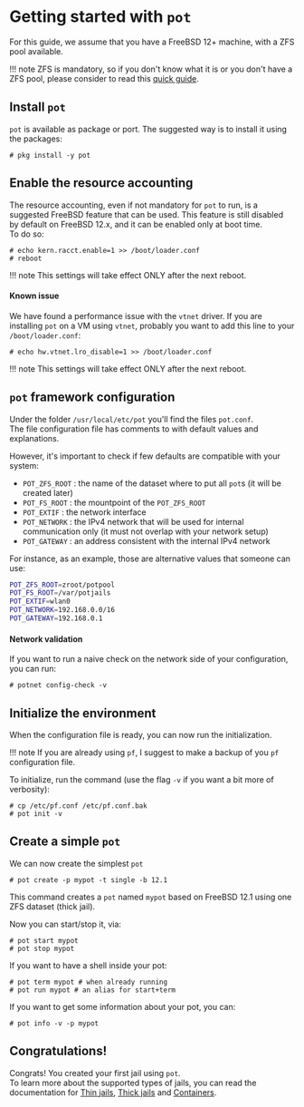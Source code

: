 # Getting started with `pot`

For this guide, we assume that you have a FreeBSD 12+ machine, with a ZFS pool available.

!!! note
    ZFS is mandatory, so if you don't know what it is or you don't have a ZFS pool, please consider to read this [quick guide](https://www.freebsd.org/doc/handbook/zfs-quickstart.html).

## Install `pot`
`pot` is available as package or port. The suggested way is to install it using the packages:
```console
# pkg install -y pot
```

## Enable the resource accounting
The resource accounting, even if not mandatory for `pot` to run, is a suggested FreeBSD feature that can be used. This feature is still disabled by default on FreeBSD 12.x, and it can be enabled only at boot time.  
To do so:
```console
# echo kern.racct.enable=1 >> /boot/loader.conf
# reboot
```

!!! note
    This settings will take effect ONLY after the next reboot.

#### Known issue
We have found a performance issue with the `vtnet` driver.
If you are installing `pot` on a VM using `vtnet`, probably you want to add this line to your `/boot/loader.conf`:
```console
# echo hw.vtnet.lro_disable=1 >> /boot/loader.conf
```

!!! note
    This settings will take effect ONLY after the next reboot.

## `pot` framework configuration

Under the folder `/usr/local/etc/pot` you'll find the files `pot.conf`.  
The file configuration file has comments to with default values and explanations.

However,  it's important to check if few defaults are compatible with your system:

- `POT_ZFS_ROOT` : the name of the dataset where to put all `pot`s (it will be created later)
- `POT_FS_ROOT` : the mountpoint of the `POT_ZFS_ROOT`
- `POT_EXTIF` : the network interface
- `POT_NETWORK` : the IPv4 network that will be used for internal communication only (it must not overlap with your network setup)
- `POT_GATEWAY` : an address consistent with the internal IPv4 network 

For instance, as an example, those are alternative values that someone can use:
```sh
POT_ZFS_ROOT=zroot/potpool
POT_FS_ROOT=/var/potjails
POT_EXTIF=wlan0
POT_NETWORK=192.168.0.0/16
POT_GATEWAY=192.168.0.1
```
#### Network validation
If you want to run a naive check on the network side of your configuration, you can run:

```console
# potnet config-check -v
```

## Initialize the environment
When the configuration file is ready, you can now run the initialization.

!!! note
    If you are already using `pf`, I suggest to make a backup of you `pf` configuration file.

To initialize, run the command (use the flag `-v` if you want a bit more of verbosity):
```console
# cp /etc/pf.conf /etc/pf.conf.bak
# pot init -v
```
## Create a simple `pot`
We can now create the simplest `pot`
```console
# pot create -p mypot -t single -b 12.1
```

This command creates a `pot` named `mypot` based on FreeBSD 12.1 using one ZFS dataset (thick jail).

Now you can start/stop it, via:
```console
# pot start mypot
# pot stop mypot
```
If you want to have a shell inside your pot:
```console
# pot term mypot # when already running
# pot run mypot # an alias for start+term
```

If you want to get some information about your pot, you can:
```console
# pot info -v -p mypot
```

## Congratulations!

Congrats! You created your first jail using `pot`.  
To learn more about the supported types of jails, you can read the documentation for [Thin jails](Thin.md), [Thick jails](Thick.md) and [Containers](Container.md).  

